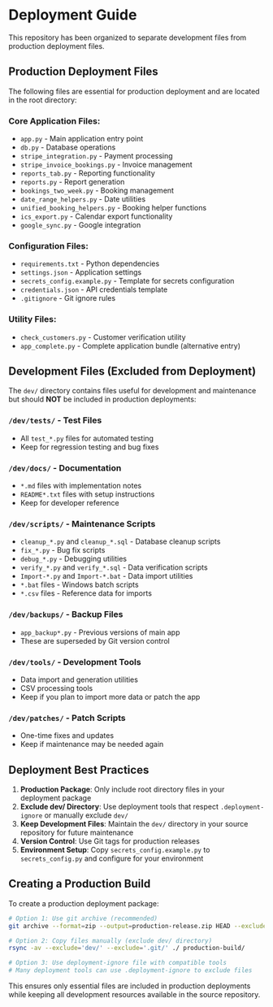 # Deployment Guide

This repository has been organized to separate development files from production deployment files.

## Production Deployment Files

The following files are essential for production deployment and are located in the root directory:

### Core Application Files:
- `app.py` - Main application entry point
- `db.py` - Database operations
- `stripe_integration.py` - Payment processing
- `stripe_invoice_bookings.py` - Invoice management
- `reports_tab.py` - Reporting functionality
- `reports.py` - Report generation
- `bookings_two_week.py` - Booking management
- `date_range_helpers.py` - Date utilities
- `unified_booking_helpers.py` - Booking helper functions
- `ics_export.py` - Calendar export functionality
- `google_sync.py` - Google integration

### Configuration Files:
- `requirements.txt` - Python dependencies
- `settings.json` - Application settings
- `secrets_config.example.py` - Template for secrets configuration
- `credentials.json` - API credentials template
- `.gitignore` - Git ignore rules

### Utility Files:
- `check_customers.py` - Customer verification utility
- `app_complete.py` - Complete application bundle (alternative entry)

## Development Files (Excluded from Deployment)

The `dev/` directory contains files useful for development and maintenance but should **NOT** be included in production deployments:

### `/dev/tests/` - Test Files
- All `test_*.py` files for automated testing
- Keep for regression testing and bug fixes

### `/dev/docs/` - Documentation
- `*.md` files with implementation notes
- `README*.txt` files with setup instructions
- Keep for developer reference

### `/dev/scripts/` - Maintenance Scripts  
- `cleanup_*.py` and `cleanup_*.sql` - Database cleanup scripts
- `fix_*.py` - Bug fix scripts
- `debug_*.py` - Debugging utilities
- `verify_*.py` and `verify_*.sql` - Data verification scripts
- `Import-*.py` and `Import-*.bat` - Data import utilities
- `*.bat` files - Windows batch scripts
- `*.csv` files - Reference data for imports

### `/dev/backups/` - Backup Files
- `app_backup*.py` - Previous versions of main app
- These are superseded by Git version control

### `/dev/tools/` - Development Tools
- Data import and generation utilities
- CSV processing tools
- Keep if you plan to import more data or patch the app

### `/dev/patches/` - Patch Scripts
- One-time fixes and updates
- Keep if maintenance may be needed again

## Deployment Best Practices

1. **Production Package**: Only include root directory files in your deployment package
2. **Exclude dev/ Directory**: Use deployment tools that respect `.deployment-ignore` or manually exclude `dev/`
3. **Keep Development Files**: Maintain the `dev/` directory in your source repository for future maintenance
4. **Version Control**: Use Git tags for production releases
5. **Environment Setup**: Copy `secrets_config.example.py` to `secrets_config.py` and configure for your environment

## Creating a Production Build

To create a production deployment package:

```bash
# Option 1: Use git archive (recommended)
git archive --format=zip --output=production-release.zip HEAD --exclude=dev/

# Option 2: Copy files manually (exclude dev/ directory)
rsync -av --exclude='dev/' --exclude='.git/' ./ production-build/

# Option 3: Use deployment-ignore file with compatible tools
# Many deployment tools can use .deployment-ignore to exclude files
```

This ensures only essential files are included in production deployments while keeping all development resources available in the source repository.